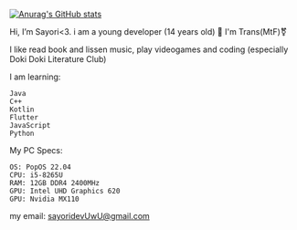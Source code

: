 [![Anurag's GitHub stats](https://github-readme-stats.vercel.app/api?username=sayoridev)](https://github.com/anuraghazra/github-readme-stats)

Hi, I’m Sayori<3. i am a young developer (14 years old) 🫶
I'm Trans(MtF)⚧️

I like read book and lissen music, play videogames and coding (especially Doki Doki Literature Club)

 I am learning:

```
Java
C++
Kotlin
Flutter
JavaScript
Python
```

My PC Specs:

```
OS: PopOS 22.04
CPU: i5-8265U
RAM: 12GB DDR4 2400MHz
GPU: Intel UHD Graphics 620
GPU: Nvidia MX110
```
my email: sayoridevUwU@gmail.com
